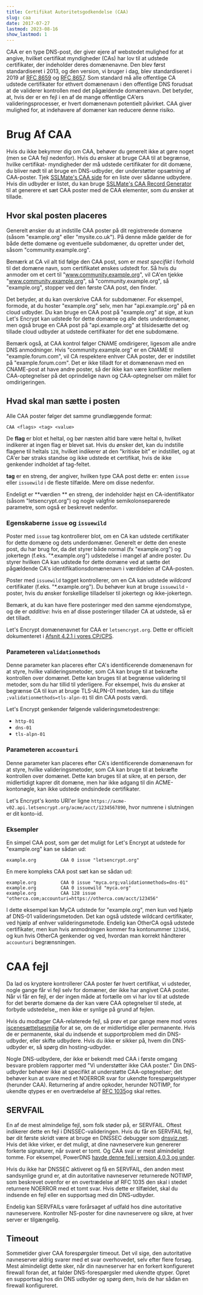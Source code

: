 ```yaml
---
title: Certifikat Autoritetsgodkendelse (CAA)
slug: caa
date: 2017-07-27
lastmod: 2023-08-16
show_lastmod: 1
---
```



CAA er en type DNS-post, der giver ejere af webstedet mulighed for at angive, hvilket certifikat myndigheder (CAs) har lov til at udstede certifikater, der indeholder deres domænenavne. Den blev først standardiseret i 2013, og den version, vi bruger i dag, blev standardiseret i 2019 af [RFC 8659](https://datatracker.ietf.org/doc/html/rfc8659) og [RFC 8657](https://datatracker.ietf.org/doc/html/rfc8657). Som standard må alle offentlige CA udstede certifikater for ethvert domænenavn i den offentlige DNS forudsat at de validerer kontrollen med det pågældende domænenavn. Det betyder, at, hvis der er en fejl i en af de mange offentlige CA'ers valideringsprocesser, er hvert domænenavn potentielt påvirket. CAA giver mulighed for, at indehavere af domæner kan reducere denne risiko.

# Brug Af CAA

Hvis du ikke bekymrer dig om CAA, behøver du generelt ikke at gøre noget (men se CAA fejl nedenfor). Hvis du ønsker at bruge CAA til at begrænse, hvilke certifikat- myndigheder der må udstede certifikater for dit domæne, du bliver nødt til at bruge en DNS-udbyder, der understøtter opsætning af CAA-poster. Tjek [SSLMate's CAA side](https://sslmate.com/caa/support) for en liste over sådanne udbydere. Hvis din udbyder er listet, du kan bruge [SSLMate's CAA Record Generator](https://sslmate.com/caa/) til at generere et sæt CAA poster med de CAA elementer, som du ønsker at tillade.

## Hvor skal posten placeres

Generelt ønsker du at indstille CAA poster på dit registrerede domæne (såsom "example.org" eller "mysite.co.uk"). På denne måde gælder de for både dette domæne og eventuelle subdomæner, du opretter under det, såsom "community.example.org".

Bemærk at CA vil alt tid følge den CAA post, som er *mest specifikt* i forhold til det domæne navn, som certifikatet ønskes udstedt for. Så hvis du anmoder om et cert til "www.community.example.org", vil CA'en tjekke "www.community.example.org", så "community.example.org", så "example.org", stopper ved den første CAA post, den finder.

Det betyder, at du kan overskrive CAA for subdomæner. For eksempel, formode, at du hoster "example.org" selv, men har "api.example.org" på en cloud udbyder. Du kan bruge en CAA post på "example.org" at sige, at kun Let's Encrypt kan udstede for dette domæne og alle dets underdomæner, men også bruge en CAA post på "api.example.org" at tilsidesætte det og tillade cloud udbyder at udstede certifikater for det ene subdomæne.

Bemærk også, at CAA kontrol følger CNAME omdirigerer, ligesom alle andre DNS anmodninger. Hvis "community.example.org" er en CNAME til "example.forum.com", vil CA respektere enhver CAA poster, der er indstillet på "example.forum.com". Det er ikke tilladt for et domænenavn med en CNAME-post at have andre poster, så der ikke kan være konflikter mellem CAA-optegnelser på det oprindelige navn og CAA-optegnelser om målet for omdirigeringen.

## Hvad skal man sætte i posten

Alle CAA poster følger det samme grundlæggende format:

```
CAA <flags> <tag> <value>
```

De **flag** er blot et heltal, og bør næsten altid bare være heltal `0`, hvilket indikerer at ingen flag er blevet sat. Hvis du ønsker det, kan du indstille flagene til heltals `128`, hvilket indikerer at den "kritiske bit" er indstillet, og at CA'er bør straks standse og ikke udstede et certifikat, hvis de ikke genkender indholdet af tag-feltet.

**tag** er en streng, der angiver, hvilken type CAA post dette er: enten `issue` eller `issuewild` i de fleste tilfælde. Mere om disse nedenfor.

Endeligt er **værdien ** en streng, der indeholder højst en CA-identifikator (såsom "letsencrypt.org") og nogle valgfrie semikolonseparerede parametre, som også er beskrevet nedenfor.

### Egenskaberne `issue` og `issuewild`

Poster med `issue` tag kontrollerer blot, om en CA kan udstede certifikater for dette domæne og dets underdomæner. Generelt er dette den eneste post, du har brug for, da det styrer både normal (fx "example.org") og jokertegn (f.eks. "*.example.org") udstedelse i mangel af andre poster. Du styrer hvilken CA kan udstede for dette domæne ved at sætte det pågældende CA's identifikationsdomænenavn i værdidelen af CAA-posten.

Poster med `issuewild` tagget kontrollerer, om en CA kan udstede *wildcard* certifikater (f.eks. "*.example.org"). Du behøver kun at bruge `issuewild` -poster, hvis du ønsker forskellige tilladelser til jokertegn og ikke-jokertegn.

Bemærk, at du kan have flere posteringer med den samme ejendomstype, og de er *additive*: hvis en af disse posteringer tillader CA at udstede, så er det tilladt.

Let's Encrypt domænenavnet for CAA er `letsencrypt.org`. Dette er officielt dokumenteret i [Afsnit 4.2.1 i vores CP/CPS](https://cps.letsencrypt.org/#4.2.1-performing-identification-and-authentication-functions).

### Parameteren `validationmethods`

Denne parameter kan placeres efter CA's identificerende domænenavn for at styre, hvilke valideringsmetoder, som CA kan bruge til at bekræfte kontrollen over domænet. Dette kan bruges til at begrænse validering til metoder, som du har tillid til yderligere. For eksempel, hvis du ønsker at begrænse CA til kun at bruge TLS-ALPN-01 metoden, kan du tilføje `;validationmethods=tls-alpn-01` til din CAA posts værdi.

Let's Encrypt genkender følgende valideringsmetodestrenge:

* `http-01`
* `dns-01`
* `tls-alpn-01`

### Parameteren `accounturi`

Denne parameter kan placeres efter CA's identificerende domænenavn for at styre, hvilke valideringsmetoder, som CA kan bruge til at bekræfte kontrollen over domænet. Dette kan bruges til at sikre, at en person, der midlertidigt kaprer dit domæne, men har ikke adgang til din ACME-kontonøgle, kan ikke udstede ondsindede certifikater.

Let's Encrypt's konto URI'er ligne `https://acme-v02.api.letsencrypt.org/acme/acct/1234567890`, hvor numrene i slutningen er dit konto-id.

### Eksempler

En simpel CAA post, som gør det muligt for Let's Encrypt at udstede for "example.org" kan se sådan ud:

```
example.org         CAA 0 issue "letsencrypt.org"
```

En mere kompleks CAA post sæt kan se sådan ud:

```
example.org         CAA 0 issue "myca.org;validationmethods=dns-01"
example.org         CAA 0 issuewild "myca.org"
example.org         CAA 128 issue "otherca.com;accounturi=https://otherca.com/acct/123456"
```

I dette eksempel kan MyCA udstede for "example.org", men kun ved hjælp af DNS-01 valideringsmetoden. Det kan også udstede wildcard certifikater, ved hjælp af enhver valideringsmetode. Endelig kan OtherCA også udstede certifikater, men kun hvis anmodningen kommer fra kontonummer `123456`, og kun hvis OtherCA genkender og ved, hvordan man korrekt håndterer `accounturi` begrænsningen.


# CAA fejl

Da lad os kryptere kontrollerer CAA poster før hvert certifikat, vi udsteder, nogle gange får vi fejl selv for domæner, der ikke har angivet CAA poster. Når vi får en fejl, er der ingen måde at fortælle om vi har lov til at udstede for det berørte domæne da der kan være CAA optegnelser til stede, at forbyde udstedelse,, men ikke er synlige på grund af fejlen.

Hvis du modtager CAA-relaterede fejl, så prøv et par gange mere mod vores [iscenesættelsesmiljø](/docs/staging-environment) for at se, om de er midlertidige eller permanente. Hvis de er permanente, skal du indsende et supportproblem med din DNS-udbyder, eller skifte udbydere. Hvis du ikke er sikker på, hvem din DNS-udbyder er, så spørg din hosting-udbyder.

Nogle DNS-udbydere, der ikke er bekendt med CAA i første omgang besvare problem rapporter med "Vi understøtter ikke CAA poster." Din DNS-udbyder behøver ikke at specifikt at understøtte CAA-optegnelser; det behøver kun at svare med et NOERROR svar for ukendte forespørgselstyper (herunder CAA). Returnering af andre opkoder, herunder NOTIMP, for ukendte qtypes er en overtrædelse af [RFC 1035](https://tools.ietf.org/html/rfc1035)og skal rettes.

## SERVFAIL

En af de mest almindelige fejl, som folk støder på, er SERVFAIL. Oftest indikerer dette en fejl i DNSSEC-valideringen. Hvis du får en SERVFAIL fejl, bør dit første skridt være at bruge en DNSSEC debugger som [dnsviz.net](http://dnsviz.net/). Hvis det ikke virker, er det muligt, at dine navneservere kun genererer forkerte signaturer, når svaret er tomt. Og CAA svar er mest almindeligt tomme.  For eksempel, PowerDNS [havde denne fejl i version 4.0.3 og under](https://community.letsencrypt.org/t/caa-servfail-changes/38298/2?u=jsha).

Hvis du ikke har DNSSEC aktiveret og få en SERVFAIL, den anden mest sandsynlige grund er, at din autoritative navneserver returnerede NOTIMP, som beskrevet ovenfor er en overtrædelse af RFC 1035 den skal i stedet returnere NOERROR med et tomt svar. Hvis dette er tilfældet, skal du indsende en fejl eller en supportsag med din DNS-udbyder.

Endelig kan SERVFAILs være forårsaget af udfald hos dine autoritative navneservere. Kontroller NS-poster for dine navneservere og sikre, at hver server er tilgængelig.

## Timeout

Sommetider giver CAA forespørgsler timeout. Det vil sige, den autoritative navneserver aldrig svarer med et svar overhovedet, selv efter flere forsøg. Mest almindeligt dette sker, når din navneserver har en forkert konfigureret firewall foran det, at falder DNS-forespørgsler med ukendte qtyper. Opret en supportsag hos din DNS udbyder og spørg dem, hvis de har sådan en firewall konfigureret.
